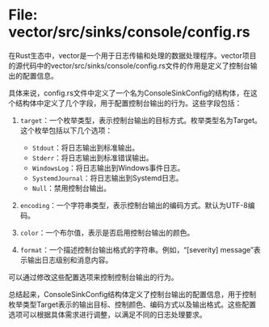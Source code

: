 # File: vector/src/sinks/console/config.rs

在Rust生态中，vector是一个用于日志传输和处理的数据处理程序。vector项目的源代码中的vector/src/sinks/console/config.rs文件的作用是定义了控制台输出的配置信息。

具体来说，config.rs文件中定义了一个名为ConsoleSinkConfig的结构体，在这个结构体中定义了几个字段，用于配置控制台输出的行为。这些字段包括：

1. `target`：一个枚举类型，表示控制台输出的目标方式。枚举类型名为Target。这个枚举包括以下几个选项：
   - `Stdout`：将日志输出到标准输出。
   - `Stderr`：将日志输出到标准错误输出。
   - `WindowsLog`：将日志输出到Windows事件日志。
   - `SystemdJournal`：将日志输出到Systemd日志。
   - `Null`：禁用控制台输出。

2. `encoding`：一个字符串类型，表示控制台输出的编码方式。默认为UTF-8编码。

3. `color`：一个布尔值，表示是否启用控制台输出的颜色。

4. `format`：一个描述控制台输出格式的字符串。例如，“[severity] message”表示输出日志级别和消息内容。

可以通过修改这些配置选项来控制控制台输出的行为。

总结起来，ConsoleSinkConfig结构体定义了控制台输出的配置信息，用于控制枚举类型Target表示的输出目标、控制颜色、编码方式以及输出格式。这些配置选项可以根据具体需求进行调整，以满足不同的日志处理要求。

